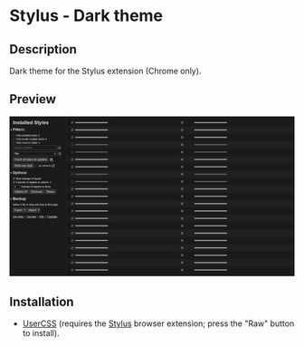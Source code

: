 # Stylus - Dark theme

## Description

Dark theme for the Stylus extension (Chrome only).

## Preview

![Preview](preview.png)

## Installation

- [UserCSS](./stylus-dark.user.css) (requires the [Stylus](https://github.com/openstyles/stylus#releases) browser extension; press the "Raw" button to install).